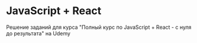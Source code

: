 # JavaScript + React
Решение заданий для курса "Полный курс по JavaScript + React - с нуля до результата" на Udemy 
